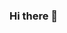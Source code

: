 ### Hi there 👋

<!--
**Andhrah/andhrah** is a ✨ _special_ ✨ repository because its `README.md` (this file) appears on your GitHub profile.

Here are some ideas to get you started:

- 🔭 I am a passion-driven and highly motivated software developer with 6+ years of overall experience in participating in all phase of software development. Adept at cutting edge technologies like JavaScript (NodeJS, ReactJS and React-Native), Flutter, Elixir (Phoenix) and Solidity (EthersJs). I’m proficient at parallel execution, networking, consensus protocols and smart contract development. I possess strong soft skill in problem solving, critical thinking, attention to details and positive attitude in light of challenging situations. I exhibit exemplary work ethic and willingness to learn processes and techniques fast which enhance business and team efforts. I strive to make a difference with each line of code.
I’m currently working on ...
- 🌱 I’m currently learning ...
- 👯 I’m looking to collaborate on ...
- 🤔 I’m looking for help with ...
- 💬 Ask me about ...
- 📫 How to reach me: ...
- 😄 Pronouns: ...
- ⚡ Fun fact: ...
-->
